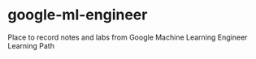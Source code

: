 # google-ml-engineer
Place to record notes and labs from
Google Machine Learning Engineer Learning Path
